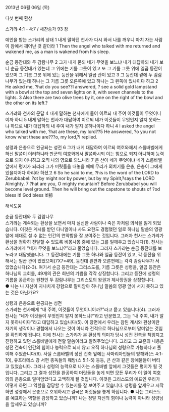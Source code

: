 2013년 06월 06일 (목)

다섯 번째 환상



스가랴 4:1 - 4:7 / 새찬송가 93 장


예언을 받는 스가랴의 상태 
1 내게 말하던 천사가 다시 와서 나를 깨우니 마치 자는 사람이 잠에서 깨어난 것 같더라
1 Then the angel who talked with me returned and wakened me, as a man is wakened from his sleep.   

순금 등잔대와 두 감람나무 
2 그가 내게 묻되 네가 무엇을 보느냐 내가 대답하되 내가 보니 순금 등잔대가 있는데 그 위에는 기름 그릇이 있고 또 그 기름 그릇 위에 일곱 등잔이 있으며 그 기름 그릇 위에 있는 등잔을 위해서 일곱 관이 있고 3 그 등잔대 곁에 두 감람나무가 있는데 하나는 그 기름 그릇 오른쪽에 있고 하나는 그 왼쪽에 있나이다 하고
2 He asked me, ?hat do you see??I answered, ? see a solid gold lampstand with a bowl at the top and seven lights on it, with seven channels to the lights. 3 Also there are two olive trees by it, one on the right of the bowl and the other on its left.?  

스가랴와 천사의 문답 
4 내게 말하는 천사에게 물어 이르되 내 주여 이것들이 무엇이니이까 하니 5 내게 말하는 천사가 대답하여 이르되 네가 이것들이 무엇인지 알지 못하느냐 하므로 내가 대답하되 내 주여 내가 알지 못하나이다 하니
4 I asked the angel who talked with me, ?hat are these, my lord??5 He answered, ?o you not know what these are???o, my lord,?I replied.   

성령과 은총으로 완공되는 성전 
6 그가 내게 대답하여 이르되 여호와께서 스룹바벨에게 하신 말씀이 이러하니라 만군의 여호와께서 말씀하시되 이는 힘으로 되지 아니하며 능력으로 되지 아니하고 오직 나의 영으로 되느니라 7 큰 산아 네가 무엇이냐 네가 스룹바벨 앞에서 평지가 되리라 그가 머릿돌을 내놓을 때에 무리가 외치기를 은총, 은총이 그에게 있을지어다 하리라 하셨고
6 So he said to me, ?his is the word of the LORD to Zerubbabel: ?ot by might nor by power, but by my Spirit,?says the LORD Almighty. 7 ?hat are you, O mighty mountain? Before Zerubbabel you will become level ground. Then he will bring out the capstone to shouts of ?od bless it! God bless it!掠

해석도움





순금 등잔대와 두 감람나무  
스가랴는 계속되는 환상을 보면서 마치 실신한 사람이나 죽은 자처럼 의식을 잃게 되었습니다. 이것은 계시를 받던 다니엘이나 사도 요한도 경험했던 일로 하나님 말씀의 영광 앞에 제대로 설 수 없는 인간의 연약함을 잘 보여주는 것입니다. 그러자 천사는 스가랴가 환상을 정확히 전달할 수 있도록 비몽사몽 중에 있는 그를 일깨우고 있습니다(1). 천사는 스가랴에게 “네가 무엇을 보느냐?”라고 물었습니다. 그러자 스가랴는 순금 등잔대를 보노라고 대답했습니다. 그 등잔대에는 기름 그릇 하나와 일곱 등잔이 있고, 각 등잔을 위해서는 일곱 관이 있었으며(7X7=49), 등잔대 왼편과 오른편에는 각각 감람나무가 서 있었습니다(2-3). 여기서 순금 등잔대는 그리스도를, 기름 그릇은 성령을, 일곱 등잔은 하나님의 교회를, 49개의 관은 희년의 기쁨을 각각 상징합니다. 그리고 등잔에 성령의 기름을 공급하는 원천인 두 감람나무는 그리스도의 왕권과 제사장권을 상징합니다.  
● 나는 나 자신이 지나치게 강함으로 말미암아 하나님 말씀의 영광 앞에 서지 못하고 있는 것은 아닌가요?  

성령과 은총으로 완공되는 성전  
스가랴는 천사에게 “내 주여, 이것들이 무엇이니이까?”라고 묻고 있습니다(4). 그러자 천사는 “네가 이것들이 무엇인지 알지 못하느냐?”라고 반문했고, 그는 “내 주여, 내가 알지 못하나이다”라고 대답하고 있습니다(5). 이 장면에서 우리는 참된 계시와 환상이란 자기의 생각이나 경험에서 나오는 것이 아니라 전적으로 하나님으로부터 말미암는 것임을 확인하게 됩니다. 이에 천사는 스가랴가 본 환상의 의미가 당시 성전 건축을 책임지고 진행하고 있던 스룹바벨에게 전할 말씀이라고 알려주었습니다. 그리고 그 교훈의 내용은 성전 건축이 인간의 힘이나 능력으로 되지 않고 오직 하나님의 성령으로 가능하다고 풀이해 주었습니다(6). 사실 스룹바벨의 성전 건축 앞에는 사마리아인들의 방해와(스 4:1-10), 유프라테스 강 서편 총독들의 훼방(스 5:1-5) 등등, 큰 산과 같은 장애물들이 버티고 있었습니다. 그러나 성령의 능력으로 나가는 스룹바벨 앞에서 그것들은 평지가 될 것입니다. 그리고 그 결과 성전을 완공하여 머릿돌을 놓게 되면 모든 무리가 이 일이 여호와의 은총으로 말미암았다고 고백하게 될 것입니다. 이것은 그리스도의 예표인 우리가 어떻게 하면 그 역할을 감당할 수 있는지를 잘 보여주고 있습니다. 성령을 앞세우고 시작하면 성령께서 은총으로 호위하시고 결국은 머릿돌을 놓게 하십니다. 
● 나는 그리스도를 예표하는 역할을 감당하고 있습니까? 나는 정말 자신의 힘이나 능력이 아니라 성령님을 앞세우고 있습니까?